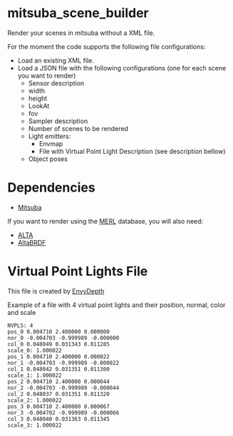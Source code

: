 # mitsuba_scene_builder

Render your scenes in mitsuba without a XML file.

For the moment the code supports the following file configurations:
 * Load an existing XML file.
 * Load a JSON file with the following configurations (one for each scene you want to render)
 	 * Sensor description
     * width
     * height
     * LookAt
     * fov
   * Sampler description
   * Number of scenes to be rendered
   * Light emitters:
     * Envmap
     * File with Virtual Point Light Description (see description bellow)
   * Object poses
   
Dependencies
============

 * [Mitsuba](http://http://mitsuba-renderer.org/) 
 
If you want to render using the [MERL](http://people.csail.mit.edu/wojciech/BRDFDatabase/) database, you will also need:
 * [ALTA](http://alta.gforge.inria.fr/)
 * [AltaBRDF](https://github.com/belcour/AltaBRDF)
  
Virtual Point Lights File
=========================

This file is created by [EnvyDepth](http://vcg.isti.cnr.it/Publications/2013/BCDCPS13/)

Example of a file with 4 virtual point lights and their position, normal, color and scale
    
    NVPLS: 4
    pos_0 0.004710 2.400000 0.000000
    nor_0 -0.004703 -0.999989 -0.000000
    col_0 0.048049 0.031343 0.011285
    scale_0: 1.000022
    pos_1 0.004710 2.400000 0.000022
    nor_1 -0.004703 -0.999989 -0.000022
    col_1 0.048042 0.031351 0.011300
    scale_1: 1.000022
    pos_2 0.004710 2.400000 0.000044
    nor_2 -0.004703 -0.999989 -0.000044
    col_2 0.048037 0.031351 0.011320
    scale_2: 1.000022
    pos_3 0.004710 2.400000 0.000067
    nor_3 -0.004702 -0.999989 -0.000066
    col_3 0.048040 0.031363 0.011345
    scale_3: 1.000022



